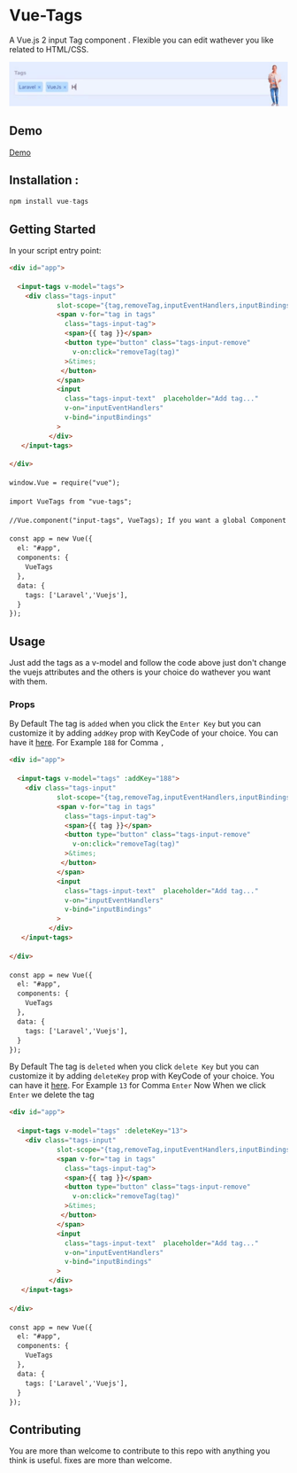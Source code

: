 # Vue-Tags

A Vue.js 2 input Tag component . Flexible you can edit wathever you like related to HTML/CSS.

<p align="center">
  <img src="/demo.gif" width="750" alt="Logo"/>
</p>

## Demo

<a href="http://devma.net/package/Vuetags">Demo</a>

## Installation :

```javascript
npm install vue-tags
```

## Getting Started

In your script entry point:

```html
<div id="app">

  <input-tags v-model="tags">
    <div class="tags-input"
            slot-scope="{tag,removeTag,inputEventHandlers,inputBindings }">
            <span v-for="tag in tags"
              class="tags-input-tag">
              <span>{{ tag }}</span>
              <button type="button" class="tags-input-remove"
                v-on:click="removeTag(tag)"
              >&times;
             </button>
            </span>
            <input
              class="tags-input-text"  placeholder="Add tag..."
              v-on="inputEventHandlers"
              v-bind="inputBindings"
            >
          </div>
   </input-tags>

</div>

window.Vue = require("vue");

import VueTags from "vue-tags";

//Vue.component("input-tags", VueTags); If you want a global Component

const app = new Vue({
  el: "#app",
  components: {
    VueTags
  },
  data: {
    tags: ['Laravel','Vuejs'],
  }
});
```

## Usage

Just add the tags as a v-model and follow the code above just don't change the vuejs attributes and the others is your choice do wathever you want with them.

### Props

By Default The tag is `added` when you click the `Enter Key` but you can customize it by adding `addKey` prop with KeyCode of your choice.
You can have it <a href="http://keycode.info/">here</a>.
For Example `188` for Comma `,`

```html
<div id="app">

  <input-tags v-model="tags" :addKey="188">
    <div class="tags-input"
            slot-scope="{tag,removeTag,inputEventHandlers,inputBindings }">
            <span v-for="tag in tags"
              class="tags-input-tag">
              <span>{{ tag }}</span>
              <button type="button" class="tags-input-remove"
                v-on:click="removeTag(tag)"
              >&times;
             </button>
            </span>
            <input
              class="tags-input-text"  placeholder="Add tag..."
              v-on="inputEventHandlers"
              v-bind="inputBindings"
            >
          </div>
   </input-tags>

</div>

const app = new Vue({
  el: "#app",
  components: {
    VueTags
  },
  data: {
    tags: ['Laravel','Vuejs'],
  }
});
```

By Default The tag is `deleted` when you click `delete Key` but you can customize it by adding `deleteKey` prop with KeyCode of your choice.
You can have it <a href="http://keycode.info/">here</a>.
For Example `13` for Comma `Enter`
Now When we click `Enter` we delete the tag
```html
<div id="app">

  <input-tags v-model="tags" :deleteKey="13">
    <div class="tags-input"
            slot-scope="{tag,removeTag,inputEventHandlers,inputBindings }">
            <span v-for="tag in tags"
              class="tags-input-tag">
              <span>{{ tag }}</span>
              <button type="button" class="tags-input-remove"
                v-on:click="removeTag(tag)"
              >&times;
             </button>
            </span>
            <input
              class="tags-input-text"  placeholder="Add tag..."
              v-on="inputEventHandlers"
              v-bind="inputBindings"
            >
          </div>
   </input-tags>

</div>

const app = new Vue({
  el: "#app",
  components: {
    VueTags
  },
  data: {
    tags: ['Laravel','Vuejs'],
  }
});
```

## Contributing

You are more than welcome to contribute to this repo with anything you think is useful. fixes are more than welcome.
